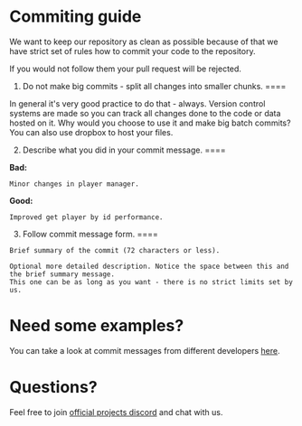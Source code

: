 Commiting guide
=====

We want to keep our repository as clean as possible because of that we have strict set of rules how to commit your code to the repository.

If you would not follow them your pull request will be rejected.


1. Do not make big commits - split all changes into smaller chunks.
====

In general it's very good practice to do that - always. Version control systems are made so you can track all changes done to the code or data hosted on it. Why would you choose to use it and make big batch commits? You can also use dropbox to host your files.

2. Describe what you did in your commit message.
====

**Bad:**
```
Minor changes in player manager.
```

**Good:**
```
Improved get player by id performance.
```

3. Follow commit message form.
====

```
Brief summary of the commit (72 characters or less).

Optional more detailed description. Notice the space between this and the brief summary message.
This one can be as long as you want - there is no strict limits set by us.
```

Need some examples?
====
You can take a look at commit messages from different developers [here](https://github.com/MSCMP/MSCMP/commits/master).

Questions?
===
Feel free to join [official projects discord](https://discordapp.com/invite/aDhQDv) and chat with us.
